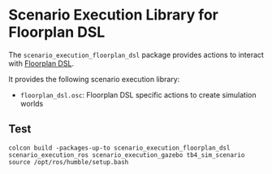 # Scenario Execution Library for Floorplan DSL

The `scenario_execution_floorplan_dsl` package provides actions to interact with [Floorplan DSL](https://github.com/secorolab/FloorPlan-DSL).

It provides the following scenario execution library:

- `floorplan_dsl.osc`: Floorplan DSL specific actions to create simulation worlds


## Test

```
colcon build -packages-up-to scenario_execution_floorplan_dsl scenario_execution_ros scenario_execution_gazebo tb4_sim_scenario
source /opt/ros/humble/setup.bash
```
